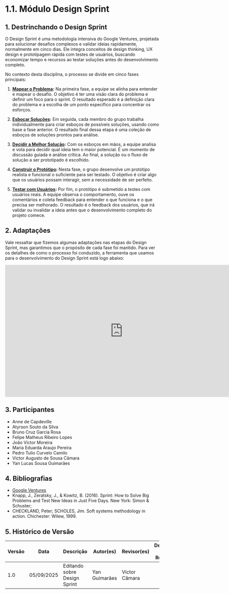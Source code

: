 # 1.1. Módulo Design Sprint


## 1. Destrinchando o Design Sprint

O Design Sprint é uma metodologia intensiva do Google Ventures, projetada para solucionar desafios complexos e validar ideias rapidamente, normalmente em cinco dias. Ele integra conceitos de design thinking, UX design e prototipagem rápida com testes de usuários, buscando economizar tempo e recursos ao testar soluções antes do desenvolvimento completo.

No contexto desta disciplina, o processo se divide em cinco fases principais:

1. **[Mapear o Problema](/Base/1.1.1Mapping.md):** Na primeira fase, a equipe se alinha para entender e mapear o desafio. O objetivo é ter uma visão clara do problema e definir um foco para o sprint. O resultado esperado é a definição clara do problema e a escolha de um ponto específico para concentrar os esforços.

2. **[Esboçar Soluções](/Base/1.1.2.Sketch.md):** Em seguida, cada membro do grupo trabalha individualmente para criar esboços de possíveis soluções, usando como base a fase anterior. O resultado final dessa etapa é uma coleção de esboços de soluções prontos para análise.

3. **[Decidir a Melhor Solução](Base/1.1.3Decide.md):** Com os esboços em mãos, a equipe analisa e vota para decidir qual ideia tem o maior potencial. É um momento de discussão guiada e análise crítica. Ao final, a solução ou o fluxo de solução a ser prototipado é escolhido.

4. **[Construir o Protótipo](/Base/1.1.4.Prototype.md):** Nesta fase, o grupo desenvolve um protótipo realista e funcional o suficiente para ser testado. O objetivo é criar algo que os usuários possam interagir, sem a necessidade de ser perfeito.

5. **[Testar com Usuários](/Base/1.1.5Test.md):** Por fim, o protótipo é submetido a testes com usuários reais. A equipe observa o comportamento, ouve os comentários e coleta feedback para entender o que funciona e o que precisa ser melhorado. O resultado é o feedback dos usuários, que irá validar ou invalidar a ideia antes que o desenvolvimento completo do projeto comece.

## 2. Adaptações

Vale ressaltar que fizemos algumas adaptações nas etapas do Design Sprint, mas garantimos que o propósito de cada fase foi mantido. Para ver os detalhes de como o processo foi conduzido, a ferramenta que usamos para o desenvolvimento do Design Sprint está logo abaixo:

<iframe width="768" height="432" src="https://miro.com/app/live-embed/uXjVJNr36nc=/?embedMode=view_only_without_ui&moveToViewport=-1632,-2110,4600,2607&embedId=677340168593" frameborder="0" scrolling="no" allow="fullscreen; clipboard-read; clipboard-write" allowfullscreen></iframe>

## 3. Participantes

- Anne de Capdeville
- Atyrson Souto da Silva
- Bruno Cruz Garcia Rosa
- Felipe Matheus Ribeiro Lopes
- João Victor Moreira
- Maria Eduarda Araujo Pereira
- Pedro Tulio Curvelo Camilo
- Victor Augusto de Sousa Câmara
- Yan Lucas Sousa Guimarães

## 4. Bibliografias

- [Google Ventures](https://www.gv.com/sprint/)
- Knapp, J., Zeratsky, J., & Kowitz, B. (2016). Sprint: How to Solve Big Problems and Test New Ideas in Just Five Days. New York: Simon & Schuster;
- CHECKLAND, Peter; SCHOLES, Jim. Soft systems methodology in action. Chichester: Wilew, 1999.

## 5. Histórico de Versão

| Versão | Data       | Descrição           | Autor(es)                | Revisor(es)       | Detalhes da Revisão               |
|--------|------------|---------------------|--------------------------|-------------------|-----------------------------------|
| 1.0    | 05/09/2025 | Editando sobre Design Sprint | Yan Guimarães | Victor Câmara |  |
